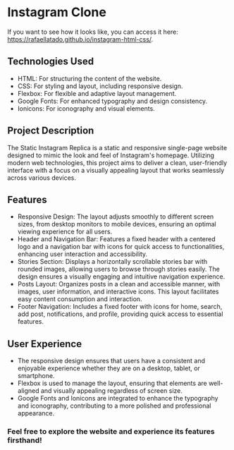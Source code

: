 # Instagram Clone

If you want to see how it looks like, you can access it here: <a href="https://rafaellatado.github.io/instagram-html-css/" target="_blank">https://rafaellatado.github.io/instagram-html-css/</a>.

## Technologies Used
- HTML: For structuring the content of the website.
- CSS: For styling and layout, including responsive design.
- Flexbox: For flexible and adaptive layout management.
- Google Fonts: For enhanced typography and design consistency.
- Ionicons: For iconography and visual elements.

## Project Description
The Static Instagram Replica is a static and responsive single-page website designed to mimic the look and feel of Instagram's homepage. Utilizing modern web technologies, this project aims to deliver a clean, user-friendly interface with a focus on a visually appealing layout that works seamlessly across various devices.

## Features
- Responsive Design: The layout adjusts smoothly to different screen sizes, from desktop monitors to mobile devices, ensuring an optimal viewing experience for all users.
- Header and Navigation Bar: Features a fixed header with a centered logo and a navigation bar with icons for quick access to functionalities, enhancing user interaction and accessibility.
- Stories Section: Displays a horizontally scrollable stories bar with rounded images, allowing users to browse through stories easily. The design ensures a visually engaging and intuitive navigation experience.
- Posts Layout: Organizes posts in a clean and accessible manner, with images, user information, and interactive icons. This layout facilitates easy content consumption and interaction.
- Footer Navigation: Includes a fixed footer with icons for home, search, add post, notifications, and profile, providing quick access to essential features.

## User Experience
- The responsive design ensures that users have a consistent and enjoyable experience whether they are on a desktop, tablet, or smartphone.
- Flexbox is used to manage the layout, ensuring that elements are well-aligned and visually appealing regardless of screen size.
- Google Fonts and Ionicons are integrated to enhance the typography and iconography, contributing to a more polished and professional appearance.

### Feel free to explore the website and experience its features firsthand!

